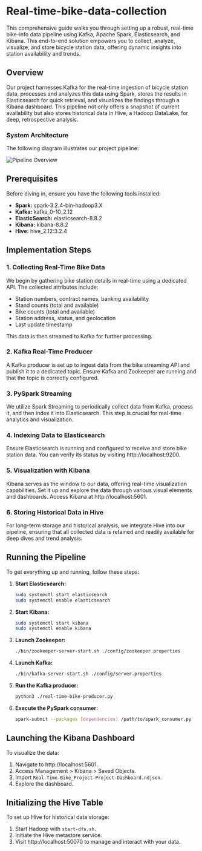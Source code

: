 # Real-time-bike-data-collection 

This comprehensive guide walks you through setting up a robust, real-time bike-info data pipeline using Kafka, Apache Spark, Elasticsearch, and Kibana. This end-to-end solution empowers you to collect, analyze, visualize, and store bicycle station data, offering dynamic insights into station availability and trends.

## Overview

Our project harnesses Kafka for the real-time ingestion of bicycle station data, processes and analyzes this data using Spark, stores the results in Elasticsearch for quick retrieval, and visualizes the findings through a Kibana dashboard. This pipeline not only offers a snapshot of current availability but also stores historical data in Hive, a Hadoop DataLake, for deep, retrospective analysis.

### System Architecture

The following diagram illustrates our project pipeline:

![Pipeline Overview](https://github.com/Houssem-Ben-Salem/Real-time-bike-data-collection/assets/93081419/a5427cd0-9f6b-4ebe-a9fe-b64898b97f35)

## Prerequisites

Before diving in, ensure you have the following tools installed:

- **Spark:** spark-3.2.4-bin-hadoop3.X
- **Kafka:** kafka_0-10_2.12
- **ElasticSearch:** elasticsearch-8.8.2
- **Kibana:** kibana-8.8.2
- **Hive:** hive_2.12:3.2.4

## Implementation Steps

### 1. Collecting Real-Time Bike Data

We begin by gathering bike station details in real-time using a dedicated API. The collected attributes include:

- Station numbers, contract names, banking availability
- Stand counts (total and available)
- Bike counts (total and available)
- Station address, status, and geolocation
- Last update timestamp

This data is then streamed to Kafka for further processing.

### 2. Kafka Real-Time Producer

A Kafka producer is set up to ingest data from the bike streaming API and publish it to a dedicated topic. Ensure Kafka and Zookeeper are running and that the topic is correctly configured.

### 3. PySpark Streaming

We utilize Spark Streaming to periodically collect data from Kafka, process it, and then index it into Elasticsearch. This step is crucial for real-time analytics and visualization.

### 4. Indexing Data to Elasticsearch

Ensure Elasticsearch is running and configured to receive and store bike station data. You can verify its status by visiting http://localhost:9200.

### 5. Visualization with Kibana

Kibana serves as the window to our data, offering real-time visualization capabilities. Set it up and explore the data through various visual elements and dashboards. Access Kibana at http://localhost:5601.

### 6. Storing Historical Data in Hive

For long-term storage and historical analysis, we integrate Hive into our pipeline, ensuring that all collected data is retained and readily available for deep dives and trend analysis.

## Running the Pipeline

To get everything up and running, follow these steps:

1. **Start Elasticsearch:**
   ```bash
   sudo systemctl start elasticsearch
   sudo systemctl enable elasticsearch
   ```

2. **Start Kibana:**
   ```bash
   sudo systemctl start kibana
   sudo systemctl enable kibana
   ```

3. **Launch Zookeeper:**
   ```bash
   ./bin/zookeeper-server-start.sh ./config/zookeeper.properties
   ```

4. **Launch Kafka:**
   ```bash
   ./bin/kafka-server-start.sh ./config/server.properties
   ```

5. **Run the Kafka producer:**
   ```bash
   python3 ./real-time-bike-producer.py
   ```

6. **Execute the PySpark consumer:**
   ```bash
   spark-submit --packages [dependencies] /path/to/spark_consumer.py
   ```

## Launching the Kibana Dashboard

To visualize the data:

1. Navigate to http://localhost:5601.
2. Access Management > Kibana > Saved Objects.
3. Import `Real-Time-Bike_Project-Project-Dashboard.ndjson`.
4. Explore the dashboard.

## Initializing the Hive Table

To set up Hive for historical data storage:

1. Start Hadoop with `start-dfs.sh`.
2. Initiate the Hive metastore service.
3. Visit http://localhost:50070 to manage and interact with your data.
